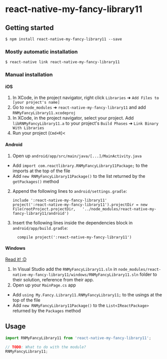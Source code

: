
# react-native-my-fancy-library11

## Getting started

`$ npm install react-native-my-fancy-library11 --save`

### Mostly automatic installation

`$ react-native link react-native-my-fancy-library11`

### Manual installation


#### iOS

1. In XCode, in the project navigator, right click `Libraries` ➜ `Add Files to [your project's name]`
2. Go to `node_modules` ➜ `react-native-my-fancy-library11` and add `RNMyFancyLibrary11.xcodeproj`
3. In XCode, in the project navigator, select your project. Add `libRNMyFancyLibrary11.a` to your project's `Build Phases` ➜ `Link Binary With Libraries`
4. Run your project (`Cmd+R`)<

#### Android

1. Open up `android/app/src/main/java/[...]/MainActivity.java`
  - Add `import com.reactlibrary.RNMyFancyLibrary11Package;` to the imports at the top of the file
  - Add `new RNMyFancyLibrary11Package()` to the list returned by the `getPackages()` method
2. Append the following lines to `android/settings.gradle`:
  	```
  	include ':react-native-my-fancy-library11'
  	project(':react-native-my-fancy-library11').projectDir = new File(rootProject.projectDir, 	'../node_modules/react-native-my-fancy-library11/android')
  	```
3. Insert the following lines inside the dependencies block in `android/app/build.gradle`:
  	```
      compile project(':react-native-my-fancy-library11')
  	```

#### Windows
[Read it! :D](https://github.com/ReactWindows/react-native)

1. In Visual Studio add the `RNMyFancyLibrary11.sln` in `node_modules/react-native-my-fancy-library11/windows/RNMyFancyLibrary11.sln` folder to their solution, reference from their app.
2. Open up your `MainPage.cs` app
  - Add `using My.Fancy.Library11.RNMyFancyLibrary11;` to the usings at the top of the file
  - Add `new RNMyFancyLibrary11Package()` to the `List<IReactPackage>` returned by the `Packages` method


## Usage
```javascript
import RNMyFancyLibrary11 from 'react-native-my-fancy-library11';

// TODO: What to do with the module?
RNMyFancyLibrary11;
```
  